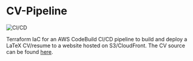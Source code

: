 # CV-Pipeline

![CI/CD](https://github.com/jacobfgrant/cv-pipeline/workflows/CI/CD/badge.svg?branch=master)

Terraform IaC for an AWS CodeBuild CI/CD pipeline to build and deploy a LaTeX CV/resume to a website hosted on S3/CloudFront. The CV source can be found [here](https://github.com/jacobfgrant/cv).

